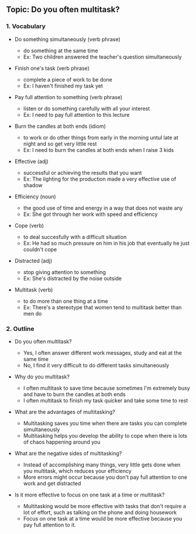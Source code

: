 ## Topic: Do you often multitask?

### 1. Vocabulary
- Do something simultaneously (verb phrase)
  + do something at the same time
  + Ex: Two children answered the teacher's question simultaneously

- Finish one's task (verb phrase)
  + complete a piece of work to be done
  + Ex: I haven't finished my task yet

- Pay full attention to something (verb phrase)
  + listen or do something carefully with all your interest
  + Ex: I need to pay full attention to this lecture

- Burn the candles at both ends (idiom)
  + to work or do other things from early in the morning untul late at night and so get very little rest
  + Ex: I need to burn the candles at both ends when I raise 3 kids

- Effective (adj)
  + successful or achieving the results that you want
  + Ex: The lighting for the production made a very effective use of shadow

- Efficiency (noun)
  + the good use of time and energy in a way that does not waste any
  + Ex: She got through her work with speed and efficiency

- Cope (verb)
  + to deal succesfully with a difficult situation
  + Ex: He had so much pressure on him in his job that eventually he just couldn't cope

- Distracted (adj)
  + stop giving attention to something
  + Ex: She's distracted by the noise outside

- Multitask (verb)
  + to do more than one thing at a time
  + Ex: There's a stereotype that women tend to multitask better than men do

### 2. Outline
- Do you often multitask?
  + Yes, I often answer different work messages, study and eat at the same time
  + No, I find it very difficult to do different tasks simultaneously

- Why do you multitask?
  + I often multitask to save time because sometimes I'm extremely busy and have to burn the candles at both ends
  + I often multitask to finish my task quicker and take some time to rest

- What are the advantages of multitasking?
  + Multitasking saves you time when there are tasks you can complete simultaneously
  + Multitasking helps you develop the ability to cope when there is lots of chaos happening around you

- What are the negative sides of multitasking?
  + Instead of accomplishing many things, very little gets done when you multitask, which reduces your efficiency
  + More errors might occur because you don't pay full attention to one work and get distracted

- Is it more effective to focus on one task at a time or multitask?
  + Multitasking would be more effective with tasks that don't require a lot of effort, such as talking on the phone and doing housework
  + Focus on one task at a time would be more effective because you pay full attention to it.